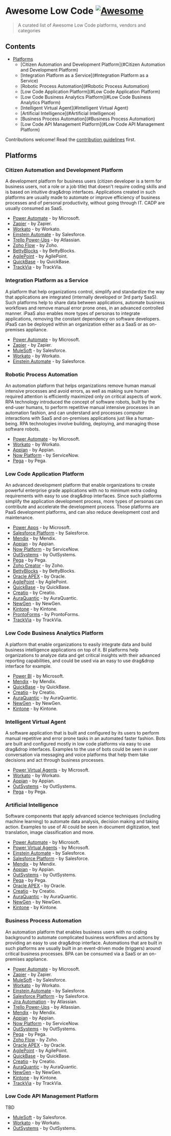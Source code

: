 # Awesome Low Code [![Awesome](https://awesome.re/badge.svg)](https://awesome.re)

> A curated list of Awesome Low Code platforms, vendors and categories

## Contents

- [Platforms](#Platforms)
   - [Citizen Automation and Development Platform](#Citizen Automation and Development Platform)
   - [Integration Platform as a Service](#Integration Platform as a Service)
   - [Robotic Process Automation](#Robotic Process Automation)
   - [Low Code Application Platform](#Low Code Application Platform)
   - [Low Code Business Analytics Platform](#Low Code Business Analytics Platform)
   - [Intelligent Virtual Agent](#Intelligent Virtual Agent)
   - [Artificial Intelligence](#Artificial Intelligence)
   - [Business Process Automation](#Business Process Automation)
   - [Low Code API Management Platform](#Low Code API Management Platform)

Contributions welcome! Read the [contribution guidelines](contributing.md) first.

## Platforms

### Citizen Automation and Development Platform

A development platform for business users (citizen developer is a term for business users, not a role or a job title) that doesn't require coding skills and is based on intuitive drag&drop interfaces. Applications created in such platforms are usually made to automate or improve efficiency of business processes and of personal productivity, without going through IT. CADP are usually consumed as SaaS.

- [Power Automate](https://flow.microsoft.com/) - by Microsoft.
- [Zapier](https://zapier.com/) - by Zapier.
- [Workato](https://workato.com/) - by Workato.
- [Einstein Automate](https://www.salesforce.com/products/platform/einstein-automate/) - by Salesforce.
- [Trello Power-Ups](https://trello.com/power-ups/category/automation) - by Atlassian.
- [Zoho Flow](https://www.zoho.com/flow/) - by Zoho.
- [BettyBlocks](https://www.bettyblocks.com/) - by BettyBlocks.
- [AgilePoint](https://agilepoint.com/) - by AgilePoint.
- [QuickBase](https://www.quickbase.com/) - by QuickBase.
- [TrackVia](https://trackvia.com/) - by TrackVia.

### Integration Platform as a Service

A platform that help organizations control, simplify and standardize the way that applications are integrated (internally developed or 3rd party SaaS). Such platforms help to share data between applications, automate business workflows and remove manual error prone ones, in an advanced controlled manner. iPaaS also enables more types of personas to integrate applications, removing the constant dependency on software developers. iPaaS can be deployed within an organization either as a SaaS or as on-premises appliance.

- [Power Automate](https://flow.microsoft.com/) - by Microsoft.
- [Zapier](https://zapier.com/) - by Zapier.
- [MuleSoft](https://mulesoft.com/) - by Salesforce.
- [Workato](https://workato.com/) - by Workato.
- [Einstein Automate](https://www.salesforce.com/products/platform/einstein-automate/) - by Salesforce.

### Robotic Process Automation

An automation platform that helps organizations remove human manual intensive processes and avoid errors, as well as making sure human required attention is efficiently maximized only on critical aspects of work. RPA technology introduced the concept of software robots, built by the end-user humans, to perform repetitive manual intensive processes in an automation fashion, and can understand and processes computer interactions with SaaS and on-premises applications just like a human-being. RPA technologies involve building, deploying, and managing those software robots.

- [Power Automate](https://flow.microsoft.com/) - by Microsoft.
- [Workato](https://workato.com/) - by Workato.
- [Appian](https://appian.com/) - by Appian.
- [Now Platform](https://www.servicenow.com/now-platform.html) - by ServiceNow.
- [Pega](https://www.pega.com/) - by Pega.

### Low Code Application Platform

An advanced development platform that enable organizations to create powerful enterprise grade applications with no to minimum extra coding requirements with  easy to use drag&drop interfaces. Since such platforms simplify the application development process, more types of personas can contribute and accelerate the development process. Those platforms are PaaS development platforms, and can also reduce development cost and maintenance.

- [Power Apps](https://powerapps.com/) - by Microsoft.
- [Salesforce Platform](https://www.salesforce.com/products/platform) - by Salesforce.
- [Mendix](https://mendix.com/) - by Mendix.
- [Appian](https://appian.com/) - by Appian.
- [Now Platform](https://www.servicenow.com/now-platform.html) - by ServiceNow.
- [OutSystems](https://www.outsystems.com/) - by OutSystems.
- [Pega](https://www.pega.com/) - by Pega.
- [Zoho Creator](https://www.zoho.com/creator/low-code-platform/) - by Zoho.
- [BettyBlocks](https://www.bettyblocks.com/) - by BettyBlocks.
- [Oracle APEX](https://apex.oracle.com/en/platform/low-code/) - by Oracle.
- [AgilePoint](https://agilepoint.com/) - by AgilePoint.
- [QuickBase](https://www.quickbase.com/) - by QuickBase.
- [Creatio](https://www.creatio.com/) - by Creatio.
- [AuraQuantic](https://www.auraquantic.com/) - by AuraQuantic.
- [NewGen](https://newgensoft.com/) - by NewGen.
- [Kintone](https://www.kintone.com/) - by Kintone.
- [ProntoForms](https://www.prontoforms.com/) - by ProntoForms.
- [TrackVia](https://trackvia.com/) - by TrackVia.

### Low Code Business Analytics Platform

A platform that enable organizations to easily integrate data and build business intelligence applications on top of it. BI platforms help organizations to analyze data and get critical insights with their advanced reporting capabilities, and could be used via an easy to use drag&drop interface for example.

- [Power BI](https://powerbi.microsoft.com/) - by Microsoft.
- [Mendix](https://mendix.com/) - by Mendix.
- [QuickBase](https://www.quickbase.com/) - by QuickBase.
- [Creatio](https://www.creatio.com/) - by Creatio.
- [AuraQuantic](https://www.auraquantic.com/) - by AuraQuantic.
- [NewGen](https://newgensoft.com/) - by NewGen.
- [Kintone](https://www.kintone.com/) - by Kintone.

### Intelligent Virtual Agent

A software application that is built and configured by its users to perform manual repetitive and error prone tasks in an automated faster fashion. Bots are built and configured mostly in low code platforms via easy to use drag&drop interfaces. Examples to the use of bots could be seen in user conversation via messaging and voice platforms that help them take decisions and act through business processes.

- [Power Virtual Agents](https://powervirtualagents.microsoft.com/) - by Microsoft.
- [Workato](https://workato.com/) - by Workato.
- [Appian](https://appian.com/) - by Appian.
- [OutSystems](https://www.outsystems.com/) - by OutSystems.
- [Pega](https://www.pega.com/) - by Pega.

### Artificial Intelligence

Software components that apply advanced science techniques (including machine learning) to automate data analysis, decision making and taking action. Examples to use of AI could be seen in document digitization, text translation, image classification and more.

- [Power Automate](https://flow.microsoft.com/) - by Microsoft.
- [Power Virtual Agents](https://powervirtualagents.microsoft.com/) - by Microsoft.
- [Einstein Automate](https://www.salesforce.com/products/platform/einstein-automate/) - by Salesforce.
- [Salesforce Platform](https://www.salesforce.com/products/platform) - by Salesforce.
- [Mendix](https://mendix.com/) - by Mendix.
- [Appian](https://appian.com/) - by Appian.
- [OutSystems](https://www.outsystems.com/) - by OutSystems.
- [Pega](https://www.pega.com/) - by Pega.
- [Oracle APEX](https://apex.oracle.com/en/platform/low-code/) - by Oracle.
- [Creatio](https://www.creatio.com/) - by Creatio.
- [AuraQuantic](https://www.auraquantic.com/) - by AuraQuantic.
- [NewGen](https://newgensoft.com/) - by NewGen.
- [Kintone](https://www.kintone.com/) - by Kintone.

### Business Process Automation

An automation platform that enables business users with no coding background to automate complicated business workflows and actions by providing an easy to use drag&drop interface. Automations that are built in such platforms are usually built in an event-driven mode (triggers) around critical business processes. BPA can be consumed via a SaaS or an on-premises appliance.

- [Power Automate](https://flow.microsoft.com/) - by Microsoft.
- [Zapier](https://zapier.com/) - by Zapier.
- [MuleSoft](https://mulesoft.com/) - by Salesforce.
- [Workato](https://workato.com/) - by Workato.
- [Einstein Automate](https://www.salesforce.com/products/platform/einstein-automate/) - by Salesforce.
- [Salesforce Platform](https://www.salesforce.com/products/platform) - by Salesforce.
- [Jira Automation](https://www.atlassian.com/software/jira/features/automation) - by Atlassian.
- [Trello Power-Ups](https://trello.com/power-ups/category/automation) - by Atlassian.
- [Mendix](https://mendix.com/) - by Mendix.
- [Appian](https://appian.com/) - by Appian.
- [Now Platform](https://www.servicenow.com/now-platform.html) - by ServiceNow.
- [OutSystems](https://www.outsystems.com/) - by OutSystems.
- [Pega](https://www.pega.com/) - by Pega.
- [Zoho Flow](https://www.zoho.com/flow/) - by Zoho.
- [Oracle APEX](https://apex.oracle.com/en/platform/low-code/) - by Oracle.
- [AgilePoint](https://agilepoint.com/) - by AgilePoint.
- [QuickBase](https://www.quickbase.com/) - by QuickBase.
- [Creatio](https://www.creatio.com/) - by Creatio.
- [AuraQuantic](https://www.auraquantic.com/) - by AuraQuantic.
- [NewGen](https://newgensoft.com/) - by NewGen.
- [Kintone](https://www.kintone.com/) - by Kintone.
- [TrackVia](https://trackvia.com/) - by TrackVia.

### Low Code API Management Platform

TBD

- [MuleSoft](https://mulesoft.com/) - by Salesforce.
- [Workato](https://workato.com/) - by Workato.
- [OutSystems](https://www.outsystems.com/) - by OutSystems.
